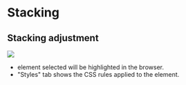 
# Stacking

## Stacking adjustment

![](../../img/stacking%20adjustment.png)

- element selected will be highlighted in the browser.  
- "Styles" tab shows the CSS rules applied to the element.

